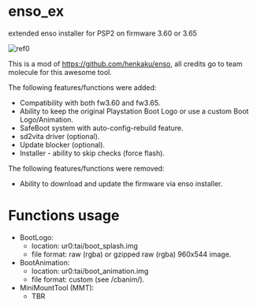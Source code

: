 # enso_ex
extended enso installer for PSP2 on firmware 3.60 or 3.65

![ref0](https://github.com/SKGleba/enso_ex/raw/master/20190309_172545.jpg)

This is a mod of https://github.com/henkaku/enso, all credits go to team molecule for this awesome tool.

The following features/functions were added:
 - Compatibility with both fw3.60 and fw3.65.
 - Ability to keep the original Playstation Boot Logo or use a custom Boot Logo/Animation.
 - SafeBoot system with auto-config-rebuild feature.
 - sd2vita driver (optional).
 - Update blocker (optional).
 - Installer - ability to skip checks (force flash).
 
The following features/functions were removed:
 - Ability to download and update the firmware via enso installer.
 
# Functions usage
 - BootLogo:
   - location: ur0:tai/boot_splash.img
   - file format: raw (rgba) or gzipped raw (rgba) 960x544 image.
 - BootAnimation:
   - location: ur0:tai/boot_animation.img
   - file format: custom (see /cbanim/).
 - MiniMountTool (MMT):
   - TBR